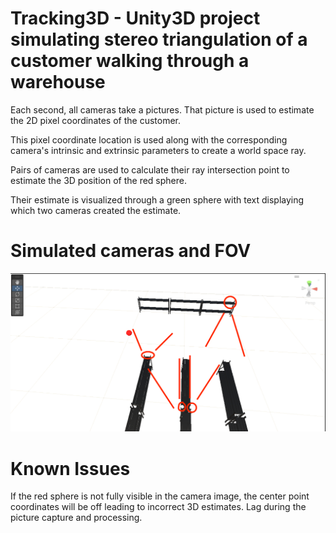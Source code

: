 # Tracking3D - Unity3D project simulating stereo triangulation of a customer walking through a warehouse

Each second, all cameras take a pictures. That picture is used to estimate the 2D pixel coordinates of the customer. 

This pixel coordinate location is used along with the corresponding camera's intrinsic and extrinsic parameters to create a world space ray. 

Pairs of cameras are used to calculate their ray intersection point to estimate the 3D position of the red sphere. 

Their estimate is visualized through a green sphere with text displaying which two cameras created the estimate. 


# Simulated cameras and FOV
![Camera FOVs iin order from left to right: C1, C2, C3 and C4](Media/CameraFOV.png)


# Known Issues 
If the red sphere is not fully visible in the camera image, the center point coordinates will be off leading to incorrect 3D estimates. 
Lag during the picture capture and processing. 
